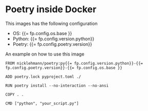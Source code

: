 Poetry inside Docker
====================

This images has the following configuration

- OS: {{= fp.config.os.base }}
- Python: {{= fp.config.version.python}}
- Poetry: {{= fp.config.poetry.version}}

An example on how to use this image

```
FROM nicklehmann/poetry:py{{= fp.config.version.python}}-{{= fp.config.poetry.version}}-{{= fp.config.os.base }}

ADD poetry.lock pyproject.toml ./

RUN poetry install --no-interaction --no-ansi

COPY . .

CMD ["python", "your_script.py"]
```
